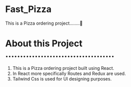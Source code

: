 # Fast_Pizza

This is a Pizza ordering project........🍕

# About this Project .....................................

1. This is a Pizza ordering project built using React.
2. In React more specifically Routes and Redux are used.
3. Tailwind Css is used for UI designing purposes.
